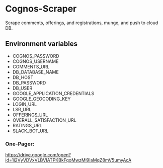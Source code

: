 # Cognos-Scraper
Scrape comments, offerings, and registrations, munge, and push to cloud DB.

## Environment variables
* COGNOS_PASSWORD
* COGNOS_USERNAME
* COMMENTS_URL
* DB_DATABASE_NAME
* DB_HOST
* DB_PASSWORD
* DB_USER
* GOOGLE_APPLICATION_CREDENTIALS
* GOOGLE_GEOCODING_KEY
* LOGIN_URL
* LSR_URL
* OFFERINGS_URL
* OVERALL_SATISFACTION_URL
* RATINGS_URL
* SLACK_BOT_URL

### One-Pager:
https://drive.google.com/open?id=1i2VyVDVxVLBVIATPKBkFqoMwzMl9IaMqZ8mV5umyAcA
